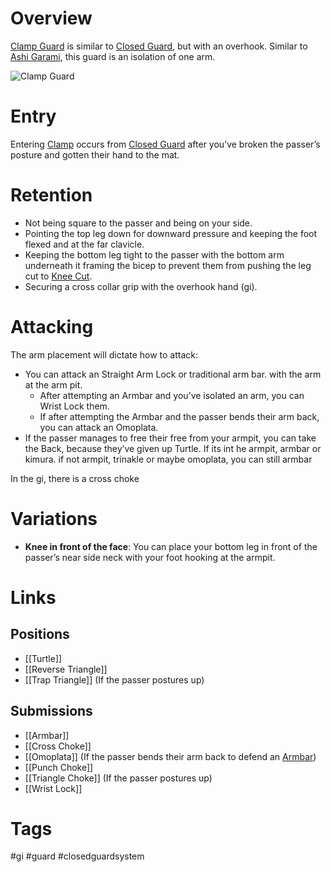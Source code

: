 # Overview
<u>Clamp Guard</u> is similar to [Closed Guard](obsidian://open?vault=Obsidian-BJJ-Notes&file=Guards%2FClosed%20Guard), but with an overhook. Similar to [Ashi Garami](obsidian://open?vault=Obsidian-BJJ-Notes&file=Guards%2FAshi%20Garami), this guard is an isolation of one arm.

![Clamp Guard](https://substackcdn.com/image/fetch/f_auto,q_auto:good,fl_progressive:steep/https%3A%2F%2Fsubstack-post-media.s3.amazonaws.com%2Fpublic%2Fimages%2F387f6fb2-f5e8-4033-bba0-41f9f6c20e5d_1980x1178.png)
# Entry
Entering <u>Clamp</u> occurs from [Closed Guard](obsidian://open?vault=Obsidian-BJJ-Notes&file=Guards%2FClosed%20Guard) after you’ve broken the passer’s posture and gotten their hand to the mat.
# Retention
- Not being square to the passer and being on your side.
- Pointing the top leg down for downward pressure and keeping the foot flexed and at the far clavicle.
- Keeping the bottom leg tight to the passer with the bottom arm underneath it framing the bicep to prevent them from pushing the leg cut to [Knee Cut](obsidian://open?vault=Obsidian-BJJ-Notes&file=Guard%20Passing%2FKnee%20Cut).
- Securing a cross collar grip with the overhook hand (gi).
# Attacking
The arm placement will dictate how to attack:
- You can attack an Straight Arm Lock or traditional arm bar. with the arm at the arm pit.
	- After attempting an Armbar and you’ve isolated an arm, you can Wrist Lock them.
	- If after attempting the Armbar and the passer bends their arm back, you can attack an Omoplata.
- If the passer manages to free their free from your armpit, you can take the Back, because they’ve given up Turtle.
If its int he armpit, armbar or kimura. if not armpit, trinakle or maybe omoplata, you can still armbar

In the gi, there is a cross choke


# Variations
- **Knee in front of the face**: You can place your bottom leg in front of the passer’s near side neck with your foot hooking at the armpit.
# Links
## Positions
- [[Turtle]]
- [[Reverse Triangle]]
- [[Trap Triangle]] (If the passer postures up)
## Submissions
- [[Armbar]]
- [[Cross Choke]]
- [[Omoplata]] (If the passer bends their arm back to defend an [Armbar](obsidian://open?vault=Obsidian-BJJ-Notes&file=Submissions%2FArmbar))
- [[Punch Choke]]
- [[Triangle Choke]] (If the passer postures up)
- [[Wrist Lock]]
# Tags
#gi #guard #closedguardsystem